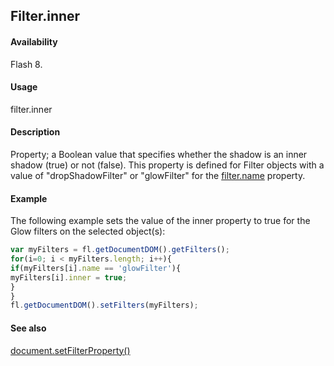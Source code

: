 ## Filter.inner

#### Availability

Flash 8.

#### Usage

filter.inner

#### Description

Property; a Boolean value that specifies whether the shadow is an inner shadow (true) or not (false). This property is defined for Filter objects with a value of "dropShadowFilter" or "glowFilter" for the [filter.name](../Filter_object/filter13.md) property.

#### Example

The following example sets the value of the inner property to true for the Glow filters on the selected object(s):
```javascript
var myFilters = fl.getDocumentDOM().getFilters();
for(i=0; i < myFilters.length; i++){
if(myFilters[i].name == 'glowFilter'){
myFilters[i].inner = true;
}
}
fl.getDocumentDOM().setFilters(myFilters);

```
#### See also

[document.setFilterProperty()](../Document_object/docum520.md)
